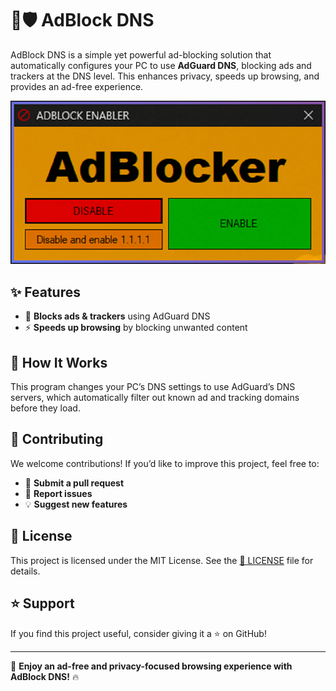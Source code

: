# 🚫🛡️ AdBlock DNS  

AdBlock DNS is a simple yet powerful ad-blocking solution that automatically configures your PC to use **AdGuard DNS**, blocking ads and trackers at the DNS level. This enhances privacy, speeds up browsing, and provides an ad-free experience.  

![ADBlockerDNS UI](https://raw.githubusercontent.com/megsystem/ADBlockerDNS/refs/heads/main/Screenshot/Adblock.png)

## ✨ Features  

- 🚀 **Blocks ads & trackers** using AdGuard DNS  
- ⚡ **Speeds up browsing** by blocking unwanted content  

## 🔧 How It Works  

This program changes your PC’s DNS settings to use AdGuard’s DNS servers, which automatically filter out known ad and tracking domains before they load.  

## 🤝 Contributing  

We welcome contributions! If you’d like to improve this project, feel free to:  

- 🔄 **Submit a pull request**  
- 🐞 **Report issues**  
- 💡 **Suggest new features**  

## 📜 License  

This project is licensed under the MIT License. See the [📄 LICENSE](LICENSE) file for details.  

## ⭐ Support  

If you find this project useful, consider giving it a ⭐ on GitHub!  

---  

🚀 **Enjoy an ad-free and privacy-focused browsing experience with AdBlock DNS!** 🔥  
